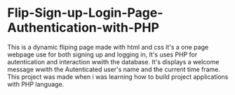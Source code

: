# Flip-Sign-up-Login-Page-Authentication-with-PHP
This is a dynamic fliping page made with html and css it's a one page webpage use for both signing up and logging in, It's uses PHP for autentication and interaction wwith the database.
It's displays a welcome message wwith the Autenticated user's name and the current time frame. 
This project was made when i was learning how to build project applications with PHP language.
